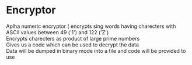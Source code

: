 # Encryptor
Aplha numeric encryptor ( encrypts sing words having charecters with ASCII values between 49 ('1') and 122 ('Z')
<br>
Encrypts charecters as product of large prime numbers<br>
Gives us a code which can be used to decrypt the data<br>
Data will be dumped in binary mode into a file and code will be provided to use
